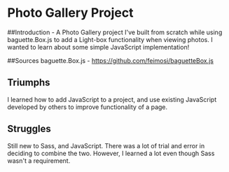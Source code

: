 # Photo Gallery Project

##Introduction - 
A Photo Gallery project I've built from scratch while using baguette.Box.js to add a Light-box functionality when viewing photos. I wanted to learn about some simple JavaScript implementation!

##Sources
baguette.Box.js - https://github.com/feimosi/baguetteBox.js

## Triumphs
I learned how to add JavaScript to a project, and use existing JavaScript developed by others to improve functionality of a page.

## Struggles
Still new to Sass, and JavaScript. There was a lot of trial and error in deciding to combine the two. However, I learned a lot even though Sass wasn't a requirement.
